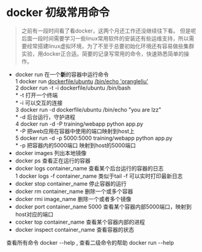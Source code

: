 docker 初级常用命令
===============

>之前有一段时间看了看docker，这两个月还工作还没继续往下看。 但是呢后面一段时间需要学习一些linux常用软件的安装还有些运维支持，所以需要经常搭建linux虚拟环境，为了不至于总要初始化环境还有容易做些集群实验，用docker正合适。简要的记录写常用的命令，快速熟悉简单的操作。

* docker run  在一个**新**的容器中运行命令<br>
    1 docker run [dockerfile/ubuntu](镜像) [/bin/echo 'orangleliu'](命令)<br>
    2 docker run -t -i dockerfile/ubuntu /bin/bash<br>
        * -t 打开一个终端<br>
        * -i  可以交互的连接<br>
    3 docker run -d dockerfile/ubuntu /bin/echo "you are lzz"<br>
        * -d 后台运行，守护进程<br>
    4 docker run -d -P training/webapp python app.py<br>
        * -P 把web应用在容器中使用的端口映射到host上<br>
    5 docker run -d -p 5000:5000 training/webapp python app.py<br>
        * -p 把容器内的5000端口 映射到host的5000端口<br>
* docker images  列出本地镜像<br>
* docker ps 查看正在运行的容器<br>
* docker logs container_name 查看某个后台运行的容器的日志<br>
    1 docker logs -f container_name  类似于tail -f 可以实时打印最新日志<br>
* docker stop container_name 停止容器的运行<br>
* docker rm  container_name  删除一个或多个容器<br>
* docker rmi  image_name  删除一个或者多个镜像<br>
* docker port container_name 5000 查看某个容器内部5000端口，映射到host对应的端口<br>
* cocker top container_name 查看某个容器内部的进程<br>
* docker inspect container_name 查看容器的状态<br>

查看所有命令 docker --help  , 查看二级命令的帮助 docker run --help
